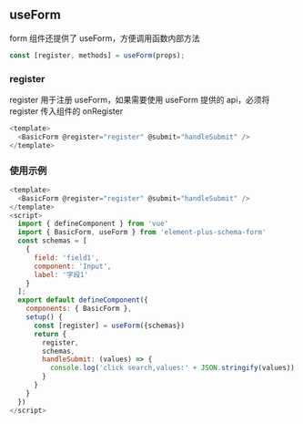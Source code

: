## useForm

form 组件还提供了 useForm，方便调用函数内部方法

```javascript
const [register, methods] = useForm(props);
```

### register

register 用于注册 useForm，如果需要使用 useForm 提供的 api，必须将 register 传入组件的 onRegister

```javascript
<template>
  <BasicForm @register="register" @submit="handleSubmit" />
</template>
```

### 使用示例

```javascript
<template>
  <BasicForm @register="register" @submit="handleSubmit" />
</template>
<script>
  import { defineComponent } from 'vue'
  import { BasicForm, useForm } from 'element-plus-schema-form'
  const schemas = [
    {
      field: 'field1',
      component: 'Input',
      label: '字段1'
    }
  ];
  export default defineComponent({
    components: { BasicForm },
    setup() {
      const [register] = useForm({schemas})
      return {
        register,
        schemas,
        handleSubmit: (values) => {
          console.log('click search,values:' + JSON.stringify(values))
        }
      }
    }
  })
</script>
```
